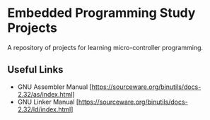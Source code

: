 # Embedded Programming Study Projects
A repository of projects for learning micro-controller programming.

## Useful Links
- GNU Assembler Manual [https://sourceware.org/binutils/docs-2.32/as/index.html]
- GNU Linker Manual [https://sourceware.org/binutils/docs-2.32/ld/index.html]